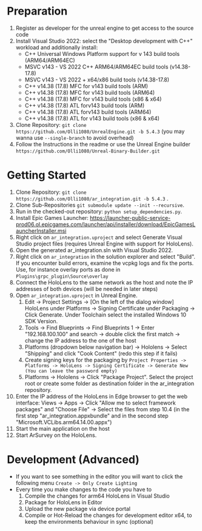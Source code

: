 # Preparation
1. Register as developer for the unreal engine to get access to the source code
2. Install Visual Studio 2022: select the "Desktop development with C++" workload and additionally install:
    * C++ Universal Windows Platform support for v 143 build tools (ARM64/ARM64EC)
    * MSVC v143 - VS 2022 C++ ARM64/ARM64EC build tools (v14.38-17.8)
    * MSVC v143 - VS 2022 + x64/x86 build tools (v14.38-17.8)
    * C++ v14.38 (17.8) MFC for v143 build tools (ARM)
    * C++ v14.38 (17.8) MFC for v143 build tools (ARM64)
    * C++ v14.38 (17.8) MFC for v143 build tools (x86 & x64)
    * C++ v14.38 (17.8) ATL forv143 build tools (ARM)
    * C++ v14.38 (17.8) ATL forv143 build tools (ARM64)
    * C++ v14.38 (17.8) ATL for v143 build tools (x86 & x64)
3. Clone Repository: `git clone https://github.com/Olli1080/UnrealEngine.git -b 5.4.3` (you may wanna use `--single-branch` to avoid overhead)
4. Follow the Instructions in the readme or use the Unreal Engine builder `https://github.com/Olli1080/Unreal-Binary-Builder.git`

# Getting Started
1. Clone Repository: `git clone https://github.com/Olli1080/ar_integration.git -b 5.4.3` .
2. Clone Sub-Repositories `git submodule update --init --recursive`.
3. Run in the checked-out repository: `python setup_dependencies.py`.
4. Install Epic Games Launcher: https://launcher-public-service-prod06.ol.epicgames.com/launcher/api/installer/download/EpicGamesLauncherInstaller.msi
5. Right click on `ar_integration.uproject` and select Generate Visual Studio project files (requires Unreal Engine with support for HoloLens). 
6. Open the generated ar_integration.sln with Visual Studio 2022.
7. Right click on `ar_integration` in the solution explorer and select "Build". If you encounter build errors, examine the vcpkg logs and fix the ports. Use, for instance overlay ports as done in `Plugins\grpc_plugin\Source\overlay`
8. Connect the HoloLens to the same network as the host and note the IP addresses of both devices (will be needed in later steps)
9. Open `ar_integration.uproject` in Unreal Engine.
    1. Edit -> Project Settings -> [On the left of the dialog window] HoloLens under Platforms -> Signing Certificate under Packaging -> Click Generate. Under Toolchain select the installed Windows 10 SDK Version.
    2. Tools -> Find Blueprints -> Find Blueprints 1 -> Enter "192.168.100.100" and search -> double click the first match -> change the IP address to the one of the host
    3. Platforms (dropdown below navigation bar) -> Hololens -> Select "Shipping" and click "Cook Content" (redo this step if it fails)
    4. Create signing keys for the packaging by `Project Properties -> Platforms -> HoloLens -> Signing Certificate -> Generate New (You can leave the password empty)`
    5. Platforms -> Hololens -> Click "Package Project". Select the project root or create some folder as destination folder in the ar_integration repository.
10. Enter the IP address of the HoloLens in Edge browser to get the web interface: Views -> Apps -> Click "Allow me to select framework packages" and "Choose File" -> Select the files from step 10.4 (in the first step "ar_integration.appxbundle" and in the second step "Microsoft.VCLibs.arm64.14.00.appx")
11. Start the main application on the host
12. Start ArSurvey on the HoloLens. 

# Development (Advanced)
- If you want to see something in the editor you will want to click the following menu `Create -> Only Create Lighting`
- Every time you make changes to the code you have to
    1. Compile the changes for arm64 HoloLens in Visual Studio
    2. Package for HoloLens in Editor
    3. Upload the new package via device portal
    4. Compile or Hot-Reload the changes for development editor x64, to keep the environments behaviour in sync (optional)

